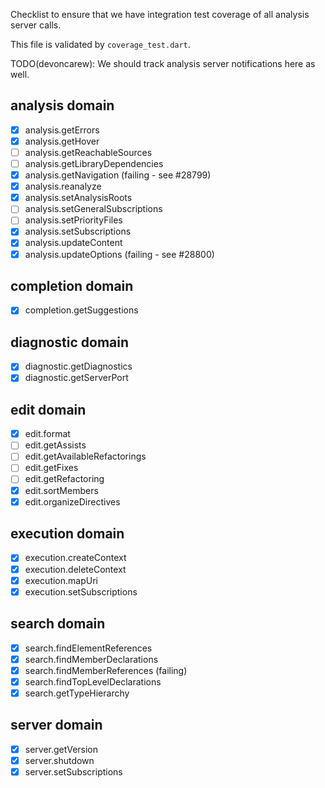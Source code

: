 Checklist to ensure that we have integration test coverage of all analysis
server calls.

This file is validated by `coverage_test.dart`.

TODO(devoncarew): We should track analysis server notifications here as well.

## analysis domain
- [x] analysis.getErrors
- [x] analysis.getHover
- [ ] analysis.getReachableSources
- [ ] analysis.getLibraryDependencies
- [x] analysis.getNavigation (failing - see #28799)
- [x] analysis.reanalyze
- [x] analysis.setAnalysisRoots
- [ ] analysis.setGeneralSubscriptions
- [ ] analysis.setPriorityFiles
- [x] analysis.setSubscriptions
- [x] analysis.updateContent
- [x] analysis.updateOptions (failing - see #28800)

## completion domain
- [x] completion.getSuggestions

## diagnostic domain
- [x] diagnostic.getDiagnostics
- [x] diagnostic.getServerPort

## edit domain
- [x] edit.format
- [ ] edit.getAssists
- [ ] edit.getAvailableRefactorings
- [ ] edit.getFixes
- [ ] edit.getRefactoring
- [x] edit.sortMembers
- [x] edit.organizeDirectives

## execution domain
- [x] execution.createContext
- [x] execution.deleteContext
- [x] execution.mapUri
- [x] execution.setSubscriptions

## search domain
- [x] search.findElementReferences
- [x] search.findMemberDeclarations
- [x] search.findMemberReferences (failing)
- [x] search.findTopLevelDeclarations
- [x] search.getTypeHierarchy

## server domain
- [x] server.getVersion
- [x] server.shutdown
- [x] server.setSubscriptions

